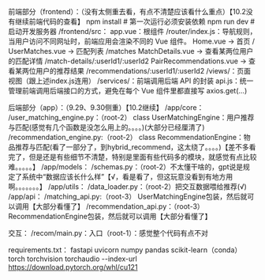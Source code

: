 前端部分（frontend）：（没有太侧重去看，有点不清楚应该看什么重点）【10.2没有继续前端代码的查看】
npm install   # 第一次运行必须安装依赖
npm run dev   # 启动开发服务器
/frontend/src：
    app.vue：根组件
    /router/index.js：导航规则，当用户访问不同网址时，前端应用会渲染不同的 Vue 组件。
        Home.vue → 首页 /
        UserMatches.vue → 匹配列表 /matches
        MatchDetails.vue → 查看某两位用户的匹配详情 /match-details/:userId1/:userId2
        PairRecommendations.vue → 查看某两位用户的推荐结果 /recommendations/:userId1/:userId2
    /views/：页面视图（跟上述index.js连用）
    /services/：前端调用后端 API 的封装
        api.js：统一管理前端调用后端接口的方式，避免在每个 Vue 组件里都直接写 axios.get(...)

后端部分（app）：（9.29、9.30侧重）【10.2继续】
/app/core：
    /user_matching_engine.py：（root-2）
        class UserMatchingEngine：用户推荐与匹配(感觉有几个函数是没怎么用上的。。。。)(大部分已经厘清了)
    /recommendation_engine.py:（root-2）
        class RecommendationEngine：物品推荐与匹配(看了一部分了，到hybrid_recommend，这太绕了。。。。)【差不多看完了，但是还是有些细节不清楚，特别是里面有些代码多的模块，就感觉有点比较难。。。。。】
/app/models：
    /schemas.py：（root-2）不太懂干啥的，gpt说是规定了系统中“数据应该长什么样”【√，看是看了，但这玩意没看到有地方用啊。。。。。。。】
/app/utils：
    /data_loader.py：（root-2）把交互数据喂给推荐(√)
/app/api：
    /matching_api.py:（root-3）
        UserMatchingEngine包装，然后就可以调用【大部分看懂了】
    /recommendation_api.py：（root-3）
        RecommendationEngine包装，然后就可以调用【大部分看懂了】
    
交互：
/recom/main.py：入口（root-1）：感觉整个代码有点不对

requirements.txt：
fastapi uvicorn
numpy pandas
scikit-learn（conda）
torch torchvision torchaudio --index-url https://download.pytorch.org/whl/cu121

